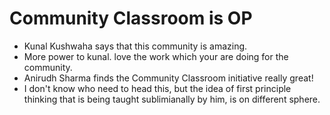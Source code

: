 # Community Classroom is OP

- Kunal Kushwaha says that this community is amazing.
- More power to kunal. love the work which your are doing for the community.
- Anirudh Sharma finds the Community Classroom initiative really great!
- I don't know who need to head this, but the idea of first principle thinking that is being taught sublimianally by him, is on different sphere.